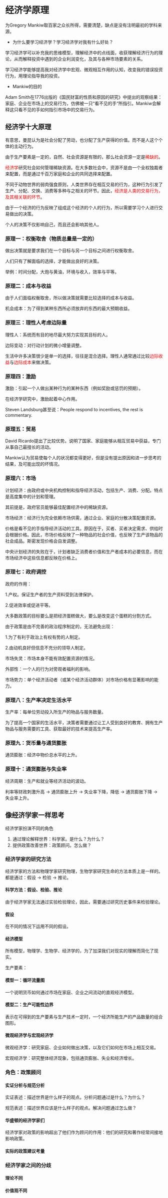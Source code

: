 # 经济学原理

<font color=red></font>

为Gregory Mankiw取百家之众长所得，需要清楚，缺点是没有注明最初的学科来源。

- 为什么要学习经济学？学习经济学对我有什么好处？

学习经济学可以补充我的思维模型，理解经济中的点线面，收获理解经济行为的理论，从而解释投资中遇到的企业利润变化，及其与各种市场要素的关系。

学习经济学能够提高我对经济学中宏观、微观相互作用的认知，改变我的错误投资行为，用理论指导我的投资。

- Mankiw的目的

Adam Smith在1776出版的《国民财富的性质和原因的研究》中提出的观察结果：家庭、企业在市场上的交易行为，仿佛被一只“看不见的手“所指引。Mankiw会解释这只看不见的手如何指引市场中的交易行为。

## 经济学十大原理

有意思，曼昆认为是社会分配了劳动，也分配了生产获得的价值。而不是人这个个体的主动行为。

由于生产要素是一定的，自然、社会资源是有限的，那么社会资源一定是<font color=red>稀缺的</font>。

<font color=red>经济学</font>研究社会如何管理稀缺资源。在大多数社会中，资源不是由一个全权独裁者来配置，而是通过千百万家庭和企业的共同选择来配置。

不同于动物世界的弱肉强食原则，人类世界存在相互交易的行为，这种行为引发了生产、分配、交换、消费等多种与之相关的环节。因此，<font color=red>经济是人类的交易行为，及其相关联的环节</font>。

由于一个经济的行为反映了组成这个经济的个人的行为，所以需要学习个人进行交易做出的决策。

个人的决策不仅影响自己，而且还会影响其他人。

### 原理一：权衡取舍（物质总量是一定的）

做出决策就是要求我们在一个目标与另一个目标之间进行权衡取舍。

人们只有了解面临的选择，才能做出良好的决策。

举例：时间分配，大炮与黄油，环境与收入，效率与平等。

### 原理二：成本与收益

由于人们面临权衡取舍，所以做决策就需要比较选择的成本与收益。

机会成本：为了得到某种东西所必须放弃的东西的最大预期收益。

### 原理三：理性人考虑边际量

理性人：系统而有目的地尽最大努力实现其目标的人。

边际变动：对行动计划的微小增量调整。

生活中许多决策很少是单一的选择，往往是混合选择。理性人通常通过比较<font color=red>边际收益</font>与<font color=red>边际成本</font>来做决策。

### 原理四：激励

激励：引起一个人做出某种行为的某种东西（例如奖励或惩罚的预期）。

在经济学研究中，激励起着中心作用。

Steven Landsburg甚至说：People respond to incentives, the rest is commentary.

### 原理五：贸易

David Ricardo提出了比较优势。说明了国家、家庭能够从相互贸易中获益，专门从事自己最擅长的活动。

Mankiw认为贸易使每个人的状况都变得更好，但是没有提出原因和进一步思考的结果，及可能出现的坏情况。

### 原理六：市场

计划经济：由政府或中央机构控制和指导经济活动，包括生产、消费、分配。特点是高度集中的计划和管理。

其前提是，政府官员能够最佳配置经济中的稀缺资源。

市场经济：经济行为完全依赖市场供需，通过企业、家庭的分散决策配置资源。



价格是看不见的手指导经济活动的工具。原因在于，买者、买者决定需求、供给时会根据价格。因此，市场价格反映了一种物品的社会价值，也反映了生产该物品的社会成品。斯密发现价格会自发调整。

中央计划经济的失败在于，计划者缺乏消费者价值和生产者成本的必要信息，而在市场经济中这些信息都反映在价格上。

### 原理七：政府调控

政府的作用：

1.产权。保证生产者的生产资料受到法律保护。

2.促进效率或促进平等。

大多数政策的目标要么是把经济蛋糕做大，要么是改变这个蛋糕的分割方式。

由于政策是由不完善的政治程序制定的，无法避免出现：

1.为了有利于政治上有权有势的人制定。

2.由动机良好但信息不充分的领导人制定。



市场失灵：市场本身不能有效配置资源的情况。

外部性：一个人的行为对旁观者福利的影响。

市场势力：单个经济活动者（或某个经济活动群体）对市场价格有显著影响的能力。

### 原理八：生产率决定生活水平

生产率：每单位劳动投入所生产的物品与服务数量。

为了提高一个国家的生活水平，决策者需要通过让工人受到良好的教育、拥有生产物品与服务需要的工具、获取最好的技术来提高生产率。

### 原理九：货币量与通货膨胀

通货膨胀：经济中物价总水平的上升。

### 原理十：通货膨胀与失业率

经济周期：生产和就业等经济活动的波动。

利率等财政刺激升高 -> 通货膨胀上升 -> 失业率下降，降低 -> 通货膨胀下降 -> 失业率上升。



## 像经济学家一样思考

经济学家扮演不同的角色

1. 通过理论解释世界：科学家。是什么？为什么？
2. 提供政策改善世界：政策顾问。怎么做？



### 经济学家的研究方法

经济学家的方法和物理学家研究物理，生物学家研究生命的方法本质上是一样的。都是通过：假设 -> 检验 -> 推论。

#### 科学方法：假设、检验、推论

由于经济学家无法通过实验检验理论，因此，需要通过研究历史事件来检验理论。

#### 假设

在不同的情况下运用不同的假设。

#### 经济模型

所有模型，物理学、生物学、经济学的，为了加深我们对现实的理解而简化了现实。

生产要素：



#### 模型一：循环流量图

一个说明货币如何通过市场在家庭、企业之间流动的直观经济模型。

#### 模型二：生产可能性边界

表示在可得到的生产要素与生产技术一定时，一个经济所能生产的产品数量的组合图形。

#### 微观经济学与宏观经济学

微观经济学：研究家庭、企业如何做出决策，以及它们如何在市场上相互交易。

宏观经济学：研究整体经济现象，包括通货膨胀、失业和经济增长。

### 角色：政策顾问

#### 实证分析与规范分析

实证表述：描述世界是什么样子的观点。分析问题通过是什么？为什么？

规范表述：描述世界应该是什么样子的观点。解决问题通过怎么做？

#### 华盛顿的经济学家们

经济学家对政策的影响超出了他们作为顾问的作用：他们的研究和著作经常间接地影响政策。

#### 实际的政策建议考量

### 经济学家之间的分歧

#### 理论不同

#### 价值观不同

